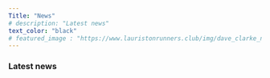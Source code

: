 ```yaml
---
Title: "News"
# description: "Latest news"
text_color: "black"
# featured_image : "https://www.lauristonrunners.club/img/dave_clarke_nationalxc_1982_wide.jpg"
---
```


### Latest news
